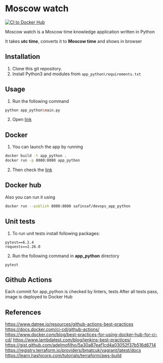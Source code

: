 # Moscow watch

[![CI to Docker Hub](https://github.com/safinsaf/devops/actions/workflows/CI_to_Docker_Hub.yml/badge.svg)](
    https://github.com/safinsaf/devops/actions/workflows/CI_to_Docker_Hub.yml)

Moscow watch is a Moscow time knowledge application written in Python

It takes **utc time**, converts it to **Moscow time** and shows in browser


## Installation

1. Clone this git repository.
2. Install Python3 and modules from ```app_python\requirements.txt```

## Usage
1. Run the following command

```bash
python app_python\main.py
```

2. Open [link](http://127.0.0.1:8080/)

## Docker

1. You can launch the app by running

```bash
docker build -t app_python .
docker run -p 8080:8080 app_python
```

2. Then check the  [link](http://127.0.0.1:8080/)

## Docker hub

Also you can run it using
```bash
docker run --publish 8080:8080 safinsaf/devops_app_python
```

## Unit tests

1. To run unit tests install following packages:
```
pytest==6.2.4
requests==2.26.0
```

2. Run the following command in **app_python** directory
```
pytest
```

## Github Actions

Each commit for app_python is checked by linters, tests
After all tests pass, image is deployed to Docker Hub

## References

https://www.datree.io/resources/github-actions-best-practices
https://docs.docker.com/ci-cd/github-actions/
https://www.docker.com/blog/best-practices-for-using-docker-hub-for-ci-cd/
https://www.lambdatest.com/blog/jenkins-best-practices/
https://gist.github.com/adelmofilho/5a30a87eaf1cd4a03052f37b516d6714
https://registry.terraform.io/providers/bmatcuk/vagrant/latest/docs
https://learn.hashicorp.com/tutorials/terraform/aws-build
